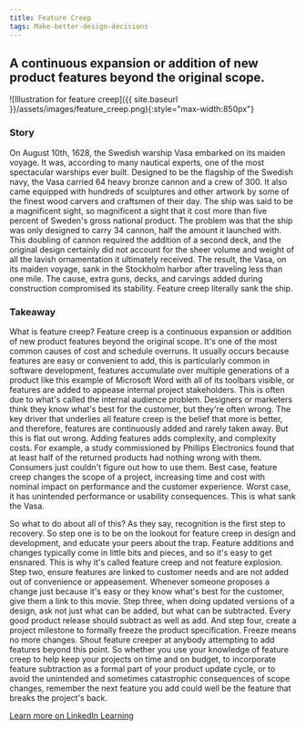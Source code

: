 ```yaml
---
title: Feature Creep
tags: Make-better-design-decisions
---
```


## A continuous expansion or addition of new product features beyond the original scope.

![Illustration for feature creep]({{ site.baseurl }}/assets/images/feature_creep.png){:style="max-width:850px"}

<!--more-->

### Story

On August 10th, 1628, the Swedish warship Vasa embarked on its maiden voyage. It was, according to many nautical experts, one of the most spectacular warships ever built. Designed to be the flagship of the Swedish navy, the Vasa carried 64 heavy bronze cannon and a crew of 300. It also came equipped with hundreds of sculptures and other artwork by some of the finest wood carvers and craftsmen of their day. The ship was said to be a magnificent sight, so magnificent a sight that it cost more than five percent of Sweden's gross national product. The problem was that the ship was only designed to carry 34 cannon, half the amount it launched with. This doubling of cannon required the addition of a second deck, and the original design certainly did not account for the sheer volume and weight of all the lavish ornamentation it ultimately received. The result, the Vasa, on its maiden voyage, sank in the Stockholm harbor after traveling less than one mile. The cause, extra guns, decks, and carvings added during construction compromised its stability. Feature creep literally sank the ship.

### Takeaway

What is feature creep? Feature creep is a continuous expansion or addition of new product features beyond the original scope. It's one of the most common causes of cost and schedule overruns. It usually occurs because features are easy or convenient to add, this is particularly common in software development, features accumulate over multiple generations of a product like this example of Microsoft Word with all of its toolbars visible, or features are added to appease internal project stakeholders. This is often due to what's called the internal audience problem. Designers or marketers think they know what's best for the customer, but they're often wrong. The key driver that underlies all feature creep is the belief that more is better, and therefore, features are continuously added and rarely taken away. But this is flat out wrong. Adding features adds complexity, and complexity costs. For example, a study commissioned by Phillips Electronics found that at least half of the returned products had nothing wrong with them. Consumers just couldn't figure out how to use them. Best case, feature creep changes the scope of a project, increasing time and cost with nominal impact on performance and the customer experience. Worst case, it has unintended performance or usability consequences. This is what sank the Vasa.

So what to do about all of this? As they say, recognition is the first step to recovery. So step one is to be on the lookout for feature creep in design and development, and educate your peers about the trap. Feature additions and changes typically come in little bits and pieces, and so it's easy to get ensnared. This is why it's called feature creep and not feature explosion. Step two, ensure features are linked to customer needs and are not added out of convenience or appeasement. Whenever someone proposes a change just because it's easy or they know what's best for the customer, give them a link to this movie. Step three, when doing updated versions of a design, ask not just what can be added, but what can be subtracted. Every good product release should subtract as well as add. And step four, create a project milestone to formally freeze the product specification. Freeze means no more changes. Shout feature creeper at anybody attempting to add features beyond this point. So whether you use your knowledge of feature creep to help keep your projects on time and on budget, to incorporate feature subtraction as a formal part of your product update cycle, or to avoid the unintended and sometimes catastrophic consequences of scope changes, remember the next feature you add could well be the feature that breaks the project's back.

[Learn more on LinkedIn Learning](https://www.linkedin.com/learning/universal-principles-of-design/feature-creep)